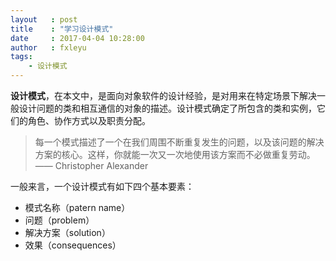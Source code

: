 ```yaml
---
layout   : post
title    : "学习设计模式"
date     : 2017-04-04 10:28:00
author   : fxleyu
tags:
    - 设计模式
---
```

**设计模式**，在本文中，是面向对象软件的设计经验，是对用来在特定场景下解决一般设计问题的类和相互通信的对象的描述。设计模式确定了所包含的类和实例，它们的角色、协作方式以及职责分配。

> 每一个模式描述了一个在我们周围不断重复发生的问题，以及该问题的解决方案的核心。这样，你就能一次又一次地使用该方案而不必做重复劳动。 —— Christopher Alexander

一般来言，一个设计模式有如下四个基本要素：
- 模式名称（patern name）
- 问题（problem）
- 解决方案（solution）
- 效果（consequences）

